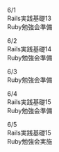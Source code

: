 6/1<br>
  Rails実践基礎13<br>
  Ruby勉強会準備<br>

6/2<br>
  Rails実践基礎14<br>
  Ruby勉強会準備<br>

6/3<br>
  Ruby勉強会準備<br>

6/4<br>
  Rails実践基礎15<br>
  Ruby勉強会準備<br>

6/5<br>
  Rails実践基礎15<br>
  Ruby勉強会実施<br>
